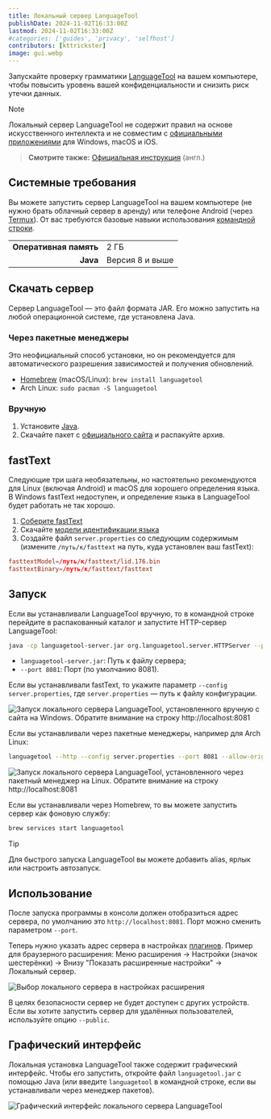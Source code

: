 ```yaml
---
title: Локальный сервер LanguageTool
publishDate: 2024-11-02T16:33:00Z
lastmod: 2024-11-02T16:33:00Z
#categories: ['guides', 'privacy', 'selfhost']
contributors: [kttrickster]
image: gui.webp
---
```


Запускайте проверку грамматики [LanguageTool] на вашем компьютере, чтобы
повысить уровень вашей конфиденциальности и снизить риск утечки данных.

<!--more-->

> [!note]
> Локальный сервер LanguageTool не содержит правил на основе искусственного
интеллекта и не совместим с [официальными приложениями] для Windows, macOS и
iOS.

> **Смотрите также:** [Официальная инструкция] (англ.)

[LanguageTool]: /wiki/languagetool
[официальными приложениями]: https://languagetool.org/services#operating_systems
[Официальная инструкция]: https://dev.languagetool.org/http-server

## Системные требования

Вы можете запустить сервер LanguageTool на вашем компьютере (не нужно брать
облачный сервер в аренду) или телефоне Android (через [Termux]). От вас
требуются базовые навыки использования [командной строки].

|||
|-:|:-|
|**Оперативная память**|2 ГБ
|**Java**|Версия 8 и выше

[Termux]: https://termux.dev
[командной строки]: /wiki/cli

## Скачать сервер

Сервер LanguageTool — это файл формата JAR. Его можно запустить на любой
операционной системе, где установлена Java.

### Через пакетные менеджеры

Это неофициальный способ установки, но он рекомендуется для автоматического
разрешения зависимостей и получения обновлений.

- [Homebrew] (macOS/Linux): `brew install languagetool`
- Arch Linux: `sudo pacman -S languagetool`

[Homebrew]: https://brew.sh

### Вручную

1. Установите [Java].
2. Скачайте пакет с [официального сайта] и распакуйте архив.

[Java]: https://java.com/ru/download/help/download_options.xml
[официального сайта]: https://languagetool.org/download/LanguageTool-stable.zip

## fastText

Следующие три шага необязательны, но настоятельно рекомендуются для Linux
(включая Android) и macOS для хорошего определения языка. В Windows fastText
недоступен, и определение языка в LanguageTool будет работать не так хорошо.

1. [Соберите fastText]
2. Скачайте [модели идентификации языка]
3. Создайте файл `server.properties` со следующим содержимым (измените
`/путь/к/fasttext` на путь, куда установлен ваш fastText):

```conf
fasttextModel=/путь/к/fasttext/lid.176.bin
fasttextBinary=/путь/к/fasttext/fasttext
```

[Соберите fastText]: https://fasttext.cc/docs/en/support.html
[модели идентификации языка]: https://fasttext.cc/docs/en/language-identification.html

## Запуск

Если вы устанавливали LanguageTool вручную, то в командной строке перейдите в
распакованный каталог и запустите HTTP-сервер LanguageTool:

```sh
java -cp languagetool-server.jar org.languagetool.server.HTTPServer --port 8081 --allow-origin
```

- `languagetool-server.jar`: Путь к файлу сервера;
- `--port 8081`: Порт (по умолчанию 8081).

Если вы устанавливали fastText, то укажите параметр
`--config server.properties`, где `server.properties` — путь к файлу
конфигурации.

![Запуск локального сервера LanguageTool, установленного вручную с сайта на Windows. Обратите внимание на строку http://localhost:8081](start_server-windows.webp)

Если вы устанавливали через пакетные менеджеры, например для Arch Linux:

```sh
languagetool --http --config server.properties --port 8081 --allow-origin "*"
```

![Запуск локального сервера LanguageTool, установленного через пакетный менеджер на Linux. Обратите внимание на строку http://localhost:8081](start_server.webp)

Если вы устанавливали через Homebrew, то вы можете запустить сервер как фоновую
службу:

```sh
brew services start languagetool
```

> [!tip]
> Для быстрого запуска LanguageTool вы можете добавить alias, ярлык или
настроить автозапуск.

## Использование

После запуска программы в консоли должен отобразиться адрес сервера, по
умолчанию это `http://localhost:8081`. Порт можно сменить параметром `--port`.

Теперь нужно указать адрес сервера в настройках [плагинов]. Пример для
браузерного расширения: Меню расширения → Настройки (значок шестерёнки)
→ Внизу "Показать расширенные настройки" → Локальный сервер.

![Выбор локального сервера в настройках расширения](select_server.webp)

В целях безопасности сервер не будет доступен с других устройств. Если вы хотите
запустить сервер для удалённых пользователей, используйте опцию `--public`.

[плагинов]: /wiki/languagetool/plugins

## Графический интерфейс

Локальная установка LanguageTool также содержит графический интерфейс. Чтобы
его запустить, откройте файл `languagetool.jar` с помощью Java (или введите
`languagetool` в командной строке, если вы устанавливали через менеджер
пакетов).

![Графический интерфейс локального сервера LanguageTool](gui.webp)
